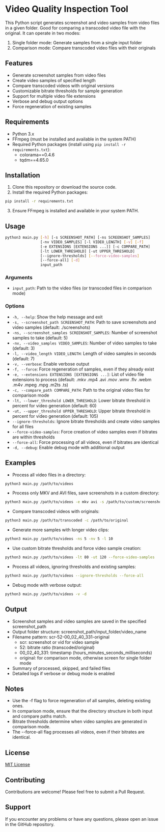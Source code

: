 # Video Quality Inspection Tool

This Python script generates screenshot and video samples from video files in a given folder. Good for comparing a transcoded video file with the original. It can operate in two modes:

1. Single folder mode: Generate samples from a single input folder
2. Comparison mode: Compare transcoded video files with their originals

## Features

- Generate screenshot samples from video files
- Create video samples of specified length
- Compare transcoded videos with original versions
- Customizable bitrate thresholds for sample generation
- Support for multiple video file extensions
- Verbose and debug output options
- Force regeneration of existing samples

## Requirements

- Python 3.x
- FFmpeg (must be installed and available in the system PATH)
- Required Python packages (install using `pip install -r requirements.txt`):
  - colorama==0.4.6
  - tqdm==4.65.0

## Installation

1. Clone this repository or download the source code.
2. Install the required Python packages:

```bash
pip install -r requirements.txt
```

3. Ensure FFmpeg is installed and available in your system PATH.

## Usage

```bash
python3 main.py [-h] [-s SCREENSHOT_PATH] [-ns SCREENSHOT_SAMPLES]
                [-nv VIDEO_SAMPLES] [-l VIDEO_LENGTH] [-v] [-f]
                [-e EXTENSIONS [EXTENSIONS ...]] [-c COMPARE_PATH]
                [-lt LOWER_THRESHOLD] [-ut UPPER_THRESHOLD]
                [--ignore-thresholds] [--force-video-samples]
                [--force-all] [-d]
                input_path
```

### Arguments

- `input_path`: Path to the video files (or transcoded files in comparison mode)

### Options

- `-h, --help`: Show the help message and exit
- `-s, --screenshot_path SCREENSHOT_PATH`: Path to save screenshots and video samples (default: ./screenshots)
- `-ns, --screenshot_samples SCREENSHOT_SAMPLES`: Number of screenshot samples to take (default: 5)
- `-nv, --video_samples VIDEO_SAMPLES`: Number of video samples to take (default: 3)
- `-l, --video_length VIDEO_LENGTH`: Length of video samples in seconds (default: 7)
- `-v, --verbose`: Enable verbose output
- `-f, --force`: Force regeneration of samples, even if they already exist
- `-e, --extensions EXTENSIONS [EXTENSIONS ...]`: List of video file extensions to process (default: .mkv .mp4 .avi .mov .wmv .flv .webm .m4v .mpeg .mpg .m2ts .ts)
- `-c, --compare_path COMPARE_PATH`: Path to the original video files for comparison mode
- `-lt, --lower_threshold LOWER_THRESHOLD`: Lower bitrate threshold in percent for video generation (default: 60)
- `-ut, --upper_threshold UPPER_THRESHOLD`: Upper bitrate threshold in percent for video generation (default: 105)
- `--ignore-thresholds`: Ignore bitrate thresholds and create video samples for all files
- `--force-video-samples`: Force creation of video samples even if bitrates are within thresholds
- `--force-all`: Force processing of all videos, even if bitrates are identical
- `-d, --debug`: Enable debug mode with additional output

## Examples

- Process all video files in a directory:

```bash
python3 main.py /path/to/videos
```

- Process only MKV and AVI files, save screenshots in a custom directory:

```bash
python3 main.py /path/to/videos -e mkv avi -s /path/to/custom/screenshots
```

- Compare transcoded videos with originals:

```bash
python3 main.py /path/to/transcoded -c /path/to/original
```

- Generate more samples with longer video clips:

```bash
python3 main.py /path/to/videos -ns 5 -nv 5 -l 10
```

- Use custom bitrate thresholds and force video sample creation:

```bash
python3 main.py /path/to/videos -lt 80 -ut 120 --force-video-samples
```

- Process all videos, ignoring thresholds and existing samples:

```bash
python3 main.py /path/to/videos --ignore-thresholds --force-all
```

- Debug mode with verbose output:

```bash
python3 main.py /path/to/videos -v -d
```

## Output

- Screenshot samples and video samples are saved in the specified screenshot_path
- Output folder structure: screenshot_path/input_folder/video_name
- Filename pattern: scr-52-00_02_40_331-original
  - scr: screenshot or vid for video sample
  - 52: bitrate ratio (transcoded/original)
  - 00_02_40_331: timestamp (hours_minutes_seconds_milliseconds)
  - original: for comparison mode, otherwise screen for single folder mode
- Summary of processed, skipped, and failed files
- Detailed logs if verbose or debug mode is enabled

## Notes

- Use the -f flag to force regeneration of all samples, deleting existing ones.
- In comparison mode, ensure that the directory structure in both input and compare paths match.
- Bitrate thresholds determine when video samples are generated in comparison mode.
- The --force-all flag processes all videos, even if their bitrates are identical.

## License

[MIT License](LICENSE)

## Contributing

Contributions are welcome! Please feel free to submit a Pull Request.

## Support

If you encounter any problems or have any questions, please open an issue in the GitHub repository.
